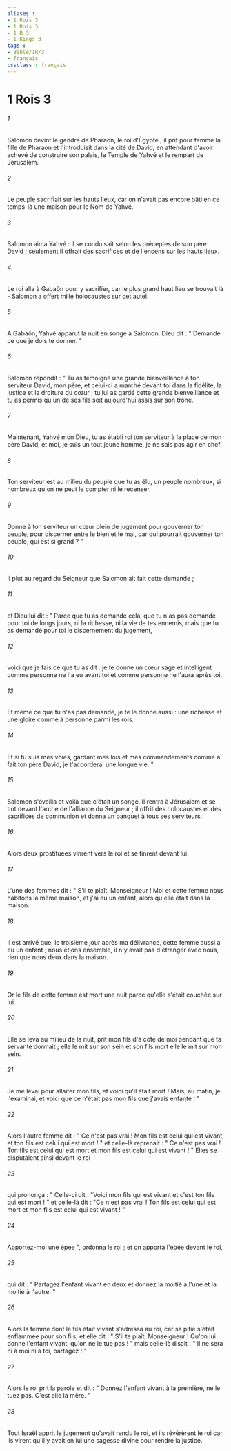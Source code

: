 ```yaml
---
aliases : 
- 1 Rois 3
- 1 Rois 3
- 1 R 3
- 1 Kings 3
tags : 
- Bible/1R/3
- français
cssclass : français
---
```


# 1 Rois 3

###### 1
Salomon devint le gendre de Pharaon, le roi d'Égypte ; il prit pour femme la fille de Pharaon et l'introduisit dans la cité de David, en attendant d'avoir achevé de construire son palais, le Temple de Yahvé et le rempart de Jérusalem. 
###### 2
Le peuple sacrifiait sur les hauts lieux, car on n'avait pas encore bâti en ce temps-là une maison pour le Nom de Yahvé. 
###### 3
Salomon aima Yahvé : il se conduisait selon les préceptes de son père David ; seulement il offrait des sacrifices et de l'encens sur les hauts lieux. 
###### 4
Le roi alla à Gabaôn pour y sacrifier, car le plus grand haut lieu se trouvait là - Salomon a offert mille holocaustes sur cet autel. 
###### 5
A Gabaôn, Yahvé apparut la nuit en songe à Salomon. Dieu dit : " Demande ce que je dois te donner. " 
###### 6
Salomon répondit : " Tu as témoigné une grande bienveillance à ton serviteur David, mon père, et celui-ci a marché devant toi dans la fidélité, la justice et la droiture du cœur ; tu lui as gardé cette grande bienveillance et tu as permis qu'un de ses fils soit aujourd'hui assis sur son trône. 
###### 7
Maintenant, Yahvé mon Dieu, tu as établi roi ton serviteur à la place de mon père David, et moi, je suis un tout jeune homme, je ne sais pas agir en chef. 
###### 8
Ton serviteur est au milieu du peuple que tu as élu, un peuple nombreux, si nombreux qu'on ne peut le compter ni le recenser. 
###### 9
Donne à ton serviteur un cœur plein de jugement pour gouverner ton peuple, pour discerner entre le bien et le mal, car qui pourrait gouverner ton peuple, qui est si grand ? " 
###### 10
Il plut au regard du Seigneur que Salomon ait fait cette demande ; 
###### 11
et Dieu lui dit : " Parce que tu as demandé cela, que tu n'as pas demandé pour toi de longs jours, ni la richesse, ni la vie de tes ennemis, mais que tu as demandé pour toi le discernement du jugement, 
###### 12
voici que je fais ce que tu as dit : je te donne un cœur sage et intelligent comme personne ne l'a eu avant toi et comme personne ne l'aura après toi. 
###### 13
Et même ce que tu n'as pas demandé, je te le donne aussi : une richesse et une gloire comme à personne parmi les rois. 
###### 14
Et si tu suis mes voies, gardant mes lois et mes commandements comme a fait ton père David, je t'accorderai une longue vie. " 
###### 15
Salomon s'éveilla et voilà que c'était un songe. Il rentra à Jérusalem et se tint devant l'arche de l'alliance du Seigneur ; il offrit des holocaustes et des sacrifices de communion et donna un banquet à tous ses serviteurs. 
###### 16
Alors deux prostituées vinrent vers le roi et se tinrent devant lui. 
###### 17
L'une des femmes dit : " S'il te plaît, Monseigneur ! Moi et cette femme nous habitons la même maison, et j'ai eu un enfant, alors qu'elle était dans la maison. 
###### 18
Il est arrivé que, le troisième jour après ma délivrance, cette femme aussi a eu un enfant ; nous étions ensemble, il n'y avait pas d'étranger avec nous, rien que nous deux dans la maison. 
###### 19
Or le fils de cette femme est mort une nuit parce qu'elle s'était couchée sur lui. 
###### 20
Elle se leva au milieu de la nuit, prit mon fils d'à côté de moi pendant que ta servante dormait ; elle le mit sur son sein et son fils mort elle le mit sur mon sein. 
###### 21
Je me levai pour allaiter mon fils, et voici qu'il était mort ! Mais, au matin, je l'examinai, et voici que ce n'était pas mon fils que j'avais enfanté ! " 
###### 22
Alors l'autre femme dit : " Ce n'est pas vrai ! Mon fils est celui qui est vivant, et ton fils est celui qui est mort ! " et celle-là reprenait : " Ce n'est pas vrai ! Ton fils est celui qui est mort et mon fils est celui qui est vivant ! " Elles se disputaient ainsi devant le roi 
###### 23
qui prononça : " Celle-ci dit : "Voici mon fils qui est vivant et c'est ton fils qui est mort ! " et celle-là dit : "Ce n'est pas vrai ! Ton fils est celui qui est mort et mon fils est celui qui est vivant ! " 
###### 24
Apportez-moi une épée ", ordonna le roi ; et on apporta l'épée devant le roi, 
###### 25
qui dit : " Partagez l'enfant vivant en deux et donnez la moitié à l'une et la moitié à l'autre. " 
###### 26
Alors la femme dont le fils était vivant s'adressa au roi, car sa pitié s'était enflammée pour son fils, et elle dit : " S'il te plaît, Monseigneur ! Qu'on lui donne l'enfant vivant, qu'on ne le tue pas ! " mais celle-là disait : " Il ne sera ni à moi ni à toi, partagez ! " 
###### 27
Alors le roi prit la parole et dit : " Donnez l'enfant vivant à la première, ne le tuez pas. C'est elle la mère. " 
###### 28
Tout Israël apprit le jugement qu'avait rendu le roi, et ils révérèrent le roi car ils virent qu'il y avait en lui une sagesse divine pour rendre la justice. 
